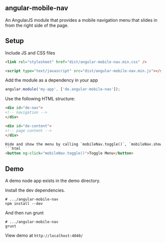 ## angular-mobile-nav

An AngularJS module that provides a mobile navigation menu that slides in from the right side of the page.

## Setup

Include JS and CSS files
```html
<link rel="stylesheet" href="dist/angular-mobile-nav.min.css" />

<script type="text/javascript" src="dist/angular-mobile-nav.min.js"></script>
```

Add the module as a dependency in your app
```javascript
angular.module('my-app', ['de.angular-mobile-nav']);
```

Use the following HTML structure:
```html
<div id="de-nav">
<!-- navigation -->
</div>

<div id="de-content">
<!-- page content -->
</div>

Hide and show the menu by calling `mobileNav.toggle()`, `mobileNav.show()`, or `mobileNav.hide()`.
```html
<button ng-click="mobileNav.toggle()">Toggle Menu</button>
```

## Demo
A demo node app exists in the demo directory.

Install the dev dependencies.
```
# .../angular-mobile-nav
npm install --dev
```

And then run grunt
```
# .../angular-mobile-nav
grunt
```

View demo at `http://localhost:4040/`
